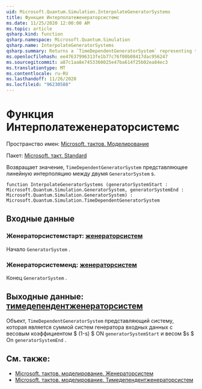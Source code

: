 ```yaml
---
uid: Microsoft.Quantum.Simulation.InterpolateGeneratorSystems
title: Функция Интерполатеженераторсистемс
ms.date: 11/25/2020 12:00:00 AM
ms.topic: article
qsharp.kind: function
qsharp.namespace: Microsoft.Quantum.Simulation
qsharp.name: InterpolateGeneratorSystems
qsharp.summary: Returns a `TimeDependentGeneratorSystem` representing the linear interpolation between two `GeneratorSystem`s.
ms.openlocfilehash: ee47637996313fe1b77c76f00b08417dac956247
ms.sourcegitcommit: a87c1aa8e7453360025e47ba614f25b02ea84ec3
ms.translationtype: MT
ms.contentlocale: ru-RU
ms.lasthandoff: 11/26/2020
ms.locfileid: "96230588"
---
```

# <a name="interpolategeneratorsystems-function"></a>Функция Интерполатеженераторсистемс

Пространство имен: [Microsoft. тактов. Моделирование](xref:Microsoft.Quantum.Simulation)

Пакет: [Microsoft. такт. Standard](https://nuget.org/packages/Microsoft.Quantum.Standard)


Возвращает значение, `TimeDependentGeneratorSystem` представляющее линейную интерполяцию между двумя `GeneratorSystem` s.

```qsharp
function InterpolateGeneratorSystems (generatorSystemStart : Microsoft.Quantum.Simulation.GeneratorSystem, generatorSystemEnd : Microsoft.Quantum.Simulation.GeneratorSystem) : Microsoft.Quantum.Simulation.TimeDependentGeneratorSystem
```


## <a name="input"></a>Входные данные

### <a name="generatorsystemstart--generatorsystem"></a>Женераторсистемстарт: [женераторсистем](xref:Microsoft.Quantum.Simulation.GeneratorSystem)

Начало `GeneratorSystem` .


### <a name="generatorsystemend--generatorsystem"></a>Женераторсистеменд: [женераторсистем](xref:Microsoft.Quantum.Simulation.GeneratorSystem)

Конец `GeneratorSystem` .



## <a name="output--timedependentgeneratorsystem"></a>Выходные данные: [тимедепендентженераторсистем](xref:Microsoft.Quantum.Simulation.TimeDependentGeneratorSystem)

Объект, `TimeDependentGeneratorSystem` представляющий систему, которая является суммой систем генератора входных данных с весовым коэффициентом $ (1-s) $ ON `generatorSystemStart` и весом $s $ On `generatorSystemEnd` .

## <a name="see-also"></a>См. также:

- [Microsoft. тактов. моделирование. Женераторсистем](xref:Microsoft.Quantum.Simulation.GeneratorSystem)
- [Microsoft. тактов. моделирование. Тимедепендентженераторсистем](xref:Microsoft.Quantum.Simulation.TimeDependentGeneratorSystem)